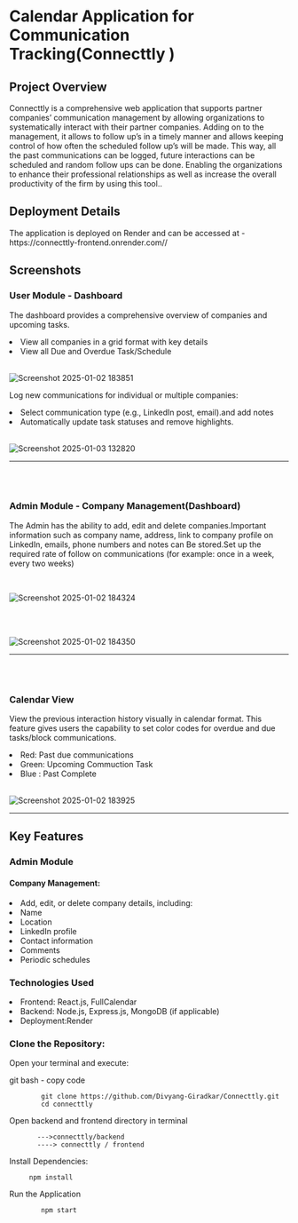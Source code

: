 <h1><strong>Calendar Application for Communication Tracking(Connecttly
)</strong></h1>
<h2><strong>Project Overview</strong></h2>
<p> Connecttly is a comprehensive web application that supports partner companies’ communication management by allowing organizations to systematically interact with their partner companies. Adding on to the management, it allows to follow up’s in a timely manner and allows keeping control of how often the scheduled follow up’s will be made. This way, all the past communications can be logged, future interactions can be scheduled and random follow ups can be done. Enabling the organizations to enhance their professional relationships as well as increase the overall productivity of the firm by using this tool..</p>

<h2><strong>Deployment Details</strong></h2>
<p>The application is deployed on Render and can be accessed at - https://connecttly-frontend.onrender.com//</p>

<h2>Screenshots</h2>
<h3>User Module - Dashboard</h3>
<p>The dashboard provides a comprehensive overview of companies and upcoming tasks.</p>

<li>View all companies in a grid format with key details</li>
<li> View all Due and Overdue Task/Schedule </li><br>

![Screenshot 2025-01-02 183851](https://github.com/user-attachments/assets/f2b0b8e6-7bbf-4b32-9d58-12c48ce3f7b4)<br>


<p>Log new communications for individual or multiple companies:</p>
<li>Select communication type (e.g., LinkedIn post, email).and add notes</li>
<li>Automatically update task statuses and remove highlights.</li>
<br>

![Screenshot 2025-01-03 132820](https://github.com/user-attachments/assets/971c5f54-9f80-43b9-8ddb-12ca913cca35)

------------------------------------------------------------------------------------------------------------------
<br><br>
<h3><strong>Admin Module - Company Management(Dashboard)</strong></h3>
<p>The Admin has the ability to add, edit and delete companies.Important information such as company name, address, link to company profile on LinkedIn, emails, phone numbers and notes can
Be stored.Set up the required rate of follow on communications (for example: once in a week, every two weeks)</p><br>

![Screenshot 2025-01-02 184324](https://github.com/user-attachments/assets/3ff5ab7b-32ad-4bf1-b8e1-fe6384021122)

<br><br>

![Screenshot 2025-01-02 184350](https://github.com/user-attachments/assets/60373cc1-d627-46a7-b6e1-aa1f71e8dbaf)

-------------------------------------------------------------------------------------------------------------
<br><br>
<h3>Calendar View</h3>
<p>View the previous interaction history visually in calendar format.
This feature gives users the capability to set color codes for overdue and due tasks/block communications.</p>
<li>Red: Past due communications</li>
<li>Green: Upcoming Commuction Task</li>
<li>Blue : Past Complete</li><br>


![Screenshot 2025-01-02 183925](https://github.com/user-attachments/assets/f6bb6d5b-400b-4576-9944-044398f733b0)

----------------------------------------------------------------------------------------------------------------------

<h2>Key Features</h2>
    <h3>Admin Module</h3>
    <h4>Company Management:</h4>
        <li>Add, edit, or delete company details, including:</li>
        <li>Name</li>
            <li>Location</li>
            <li>LinkedIn profile</li>
            <li>Contact information</li>
            <li>Comments</li>
            <li>Periodic schedules</li>

  <h3>Technologies Used</h3>

  <li>Frontend: React.js, FullCalendar</li>
  <li>Backend: Node.js, Express.js, MongoDB (if applicable)</li>
  <li>Deployment:Render</li>

  <h3>Clone the Repository:</h3>

   <p>Open your terminal and execute:<p>
   git bash - copy code
     
            git clone https://github.com/Divyang-Giradkar/Connecttly.git
            cd connecttly

 <p>Open backend and frontend directory in  terminal</p>
 
           --->connecttly/backend
           ----> connecttly / frontend
       
  <p>Install Dependencies:</p>

         npm install
         
<p>Run the Application </p>

            npm start
